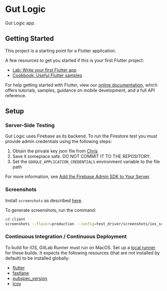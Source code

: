 # Gut Logic

Gut Logic app.

## Getting Started

This project is a starting point for a Flutter application.

A few resources to get you started if this is your first Flutter project:

- [Lab: Write your first Flutter app](https://flutter.io/docs/get-started/codelab)
- [Cookbook: Useful Flutter samples](https://flutter.io/docs/cookbook)

For help getting started with Flutter, view our
[online documentation](https://flutter.io/docs), which offers tutorials,
samples, guidance on mobile development, and a full API reference.

## Setup

### Server-Side Testing

Gut Logic uses Firebase as its backend. To run the Firestore test you must provide
admin credentials using the following steps:

1. Obtain the private key json file from [Chris](mailto:chris@gutlogic.co)
2. Save it someplace safe. DO NOT COMMIT IT TO THE REPOSITORY.
3. Set the `GOOGLE_APPLICATION_CREDENTIALS` environment variable to the file path

For more information, see
[Add the Firebase Admin SDK to Your Server](https://firebase.google.com/docs/admin/setup?authuser=1).

### Screenshots

Install `screenshots` as described [here](https://github.com/mmcc007/screenshots).

To generate screenshots, run the command:

```bash
cd client
screenshots --flavor=production --config=test_driver/screenshots/ios_screenshots.yaml
```

### Continuous Integration / Continuous Deployment

To build for iOS, GitLab Runner must run on MacOS. Set up a [local runner](https://docs.gitlab.com/runner/install/osx.html) for these builds. It expects the following resources (that are not installed by default) to be installed globally:

- [flutter](https://flutter.dev/docs/get-started/install)
- [fastlane](https://docs.fastlane.tools/getting-started/ios/setup/)
- [pubspec_version](https://pub.dev/packages/pubspec_version)
- [lcov](https://formulae.brew.sh/formula/lcov)
